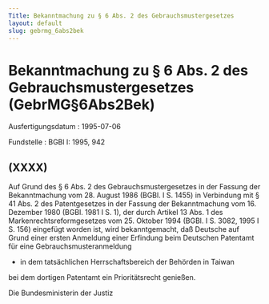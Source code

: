 ```yaml
---
Title: Bekanntmachung zu § 6 Abs. 2 des Gebrauchsmustergesetzes
layout: default
slug: gebrmg_6abs2bek
---
```


# Bekanntmachung zu § 6 Abs. 2 des Gebrauchsmustergesetzes (GebrMG§6Abs2Bek)

Ausfertigungsdatum
:   1995-07-06

Fundstelle
:   BGBl I: 1995, 942



## (XXXX)

Auf Grund des § 6 Abs. 2 des Gebrauchsmustergesetzes in der Fassung
der Bekanntmachung vom 28. August 1986 (BGBl. I S. 1455) in Verbindung
mit § 41 Abs. 2 des Patentgesetzes in der Fassung der Bekanntmachung
vom 16. Dezember 1980 (BGBl. 1981 I S. 1), der durch Artikel 13 Abs. 1
des Markenrechtsreformgesetzes vom 25. Oktober 1994 (BGBl. I S. 3082,
1995 I S. 156) eingefügt worden ist, wird bekanntgemacht, daß Deutsche
auf Grund einer ersten Anmeldung einer Erfindung beim Deutschen
Patentamt für eine Gebrauchsmusteranmeldung

*   in dem tatsächlichen Herrschaftsbereich der Behörden in Taiwan



bei dem dortigen Patentamt ein Prioritätsrecht genießen.

Die Bundesministerin der Justiz

